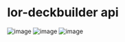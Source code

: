 # lor-deckbuilder api


![image](https://user-images.githubusercontent.com/80011655/114933232-72ec1900-9e06-11eb-885b-3ff4438cab7a.png)
![image](https://user-images.githubusercontent.com/80011655/114933399-9d3dd680-9e06-11eb-963d-81c7f5868da4.png)
![image](https://user-images.githubusercontent.com/80011655/114933509-bba3d200-9e06-11eb-935d-fd0bc1f10b44.png)
